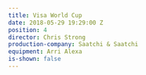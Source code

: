 ```yaml
---
title: Visa World Cup
date: 2018-05-29 19:29:00 Z
position: 4
director: Chris Strong
production-company: Saatchi & Saatchi
equipment: Arri Alexa
is-shown: false
---
```


